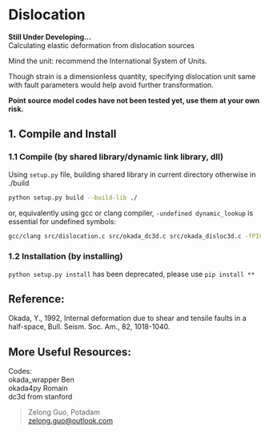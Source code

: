 # Dislocation
**Still Under Developing...**  
Calculating elastic deformation from dislocation sources

Mind the unit: recommend the International System of Units.

Though strain is a dimensionless quantity, specifying dislocation unit same with fault parameters would help avoid further transformation.


**Point source model codes have not been tested yet, use them at your own risk.**
## 1. Compile and Install
### 1.1 Compile (by shared library/dynamic link library, dll)
Using `setup.py` file, building shared library in current directory otherwise in ./build
```bash
python setup.py build --build-lib ./
```
or, equivalently using gcc or clang compiler, `-undefined dynamic_lookup` is essential for undefined symbols:
```bash
gcc/clang src/dislocation.c src/okada_dc3d.c src/okada_disloc3d.c -fPIC -O2 -I<NumPy_core_include_path> -I<Python_include_path>/python3.XX -shared -undefined dynamic_lookup -o dislocation.so
```

### 1.2 Installation (by installing)
`python setup.py install` has been deprecated, please use `pip install **`

## Reference:  
Okada, Y., 1992, Internal deformation due to shear and tensile faults in a half-space, Bull. Seism. Soc. Am., 82, 1018-1040.

## More Useful Resources:
Codes:  
okada_wrapper Ben  
okada4py Romain   
dc3d from stanford

> Zelong Guo, Potadam  
zelong.guo@outlook.com




